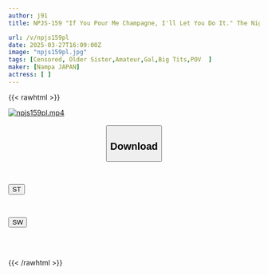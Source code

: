 ```yaml
---
author: j91
title: NPJS-159 "If You Pour Me Champagne, I'll Let You Do It." The Night I Gave Money To A Hostess And Took Her Home, Only To Be Turned On By The Sadistic, Perverted Woman...

url: /v/npjs159pl
date: 2025-03-27T16:09:00Z
image: "npjs159pl.jpg"
tags: [Censored, Older Sister,Amateur,Gal,Big Tits,POV	]
maker: [Nampa JAPAN]
actress: [ ]
---
```



{{< rawhtml >}}

<div class="video" data-videoid="X2arODj4yAUDydG">
    <a href="javascript:;">
        <img src="/v/npjs159pl/npjs159pl.jpg" width="WIDTH" height="HEIGHT" alt="npjs159pl.mp4" loading="lazy">
    </a>
</div>

<script type="text/javascript" src="https://j91.asia/asset/on-demand-st.js"></script>

<br>
  <link rel="stylesheet" href="https://j91.asia/asset/bs5.css">
  
  <center>
  <button class="btn btn-primary" type="button" data-bs-toggle="collapse" data-bs-target=".multi-collapse" aria-expanded="false" aria-controls="multiCollapseExample1 multiCollapseExample2"><h2>Download</h2></button></center>
</p>
<div class="row">
  <div class="col">
    <div class="collapse multi-collapse" id="multiCollapseExample1">
      <div class="card card-body">
	      	      <br>
<div class="buttons">  
<p><a href="/v/npjs159pl/st.html" target="_blank"><button class="btn-hover color-3"><i class="fa fa-download"></i> ST</button></a></p></div>
    </div>
  </div>
</div>
  <div class="col">
    <div class="collapse multi-collapse" id="multiCollapseExample2">
      <div class="card card-body">
	      <br>
<div class="buttons">
<p><a href="/v/npjs159pl/sw.html" target="_blank"><button class="btn-hover color-2"><i class="fa fa-download"></i> SW</button></a></p></div>
<br><br>
      </div>
    </div>
  </div>
</div>

{{< /rawhtml >}}